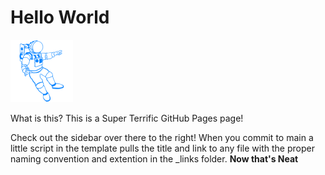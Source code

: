 # Hello World
![Astronaut OG](https://raw.githubusercontent.com/xlcrdev/xlcrdev.github.io/main/_assets/images/cosmic%20post%20office%20astronaut%20blue%20100.png)

What is this? This is a Super Terrific GitHub Pages page!

Check out the sidebar over there to the right! When you commit to main a little script in the template pulls the title and link to any file with the proper naming convention and extention in the _links folder. **Now that's Neat**